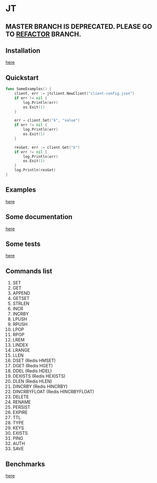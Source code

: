 # JT

## MASTER BRANCH IS DEPRECATED. PLEASE GO TO [REFACTOR](https://github.com/hesidoryn/jt/tree/refactor) BRANCH.

## Installation
[here](https://github.com/hesidoryn/jt/blob/master/DEPLOYMENT.md)

## Quickstart
```go
func SomeExamples() {
	client, err := jtclient.NewClient("client-config.json")
	if err != nil {
		log.Println(err)
		os.Exit(1)
	}

	err = client.Set("k", "value")
	if err != nil {
		log.Println(err)
		os.Exit(1)
	}

	resGet, err := client.Get("k")
	if err != nil {
		log.Println(err)
		os.Exit(1)
	}
	log.Println(resGet)
}
```

## Examples
[here](https://github.com/hesidoryn/jt/tree/master/_examples)

## Some documentation
[here](https://godoc.org/github.com/hesidoryn/jt)

## Some tests
[here](https://github.com/hesidoryn/jt/tree/master/storage)

## Commands list
1. SET
2. GET
3. APPEND
4. GETSET
5. STRLEN
6. INCR
7. INCRBY
8. LPUSH
9. RPUSH
10. LPOP
11. RPOP
12. LREM
13. LINDEX
14. LRANGE
15. LLEN
16. DSET (Redis HMSET)
17. DGET (Redis HGET)
18. DDEL (Redis HDEL)
19. DEXISTS (Redis HEXISTS)
20. DLEN (Redis HLEN)
21. DINCRBY (Redis HINCRBY)
22. DINCRBYFLOAT (Redis HINCRBYFLOAT)
23. DELETE
24. RENAME
25. PERSIST
26. EXPIRE
27. TTL
28. TYPE
29. KEYS
30. EXISTS
31. PING
32. AUTH
33. SAVE

## Benchmarks
[here](https://github.com/hesidoryn/jt/blob/master/BENCHMARKS.md)
